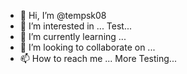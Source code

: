 - 👋 Hi, I’m @tempsk08
- 👀 I’m interested in ... Test...
- 🌱 I’m currently learning ...
- 💞️ I’m looking to collaborate on ...
- 📫 How to reach me ... More Testing...

<!---
tempsk08/tempsk08 is a ✨ special ✨ repository because its `README.md` (this file) appears on your GitHub profile.
You can click the Preview link to take a look at your changes.
--->
